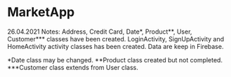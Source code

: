 # MarketApp

26.04.2021 Notes:
 Address, Credit Card, Date*, Product**, User, Customer*** classes have been created.
 LoginActivity, SignUpActivity and HomeActivity activity classes has been created.
 Data are keep in Firebase.
 
 *Date class may be changed.
 **Product class created but not completed.
 ***Customer class extends from User class.
 
 
